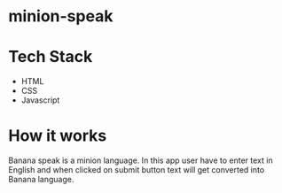 # minion-speak
# Tech Stack
- HTML
- CSS
- Javascript

# How it works
Banana speak is a minion language.
In this app user have to enter text in English and when clicked on submit button  text will get converted into Banana language.

